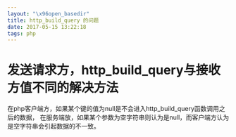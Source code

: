 ```yaml
---
layout: "\x96open_basedir"
title: http_build_query 的问题
date: 2017-05-15 13:22:18
tags: php 
---
```


发送请求方，http_build_query与接收方值不同的解决方法
============

在php客户端方，如果某个键的值为null是不会进入http_build_query函数调用之后的数据，
在服务端放，如果某个参数为空字符串则认为是null，而客户端方认为是空字符串会引起数据的不一致。